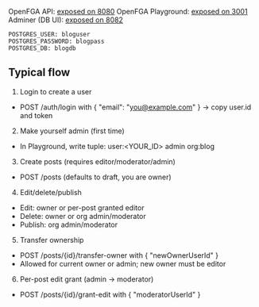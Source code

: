 
OpenFGA API: [exposed on 8080](http://localhost:8080)
OpenFGA Playground: [exposed on 3001](http://localhost:3001)
Adminer (DB UI): [exposed on 8082](http://localhost:8082)

```
POSTGRES_USER: bloguser
POSTGRES_PASSWORD: blogpass
POSTGRES_DB: blogdb
```

## Typical flow
1. Login to create a user
- POST /auth/login with { "email": "you@example.com" } → copy user.id and token
2. Make yourself admin (first time)
- In Playground, write tuple: user:<YOUR_ID> admin org:blog
3. Create posts (requires editor/moderator/admin)
- POST /posts (defaults to draft, you are owner)
4. Edit/delete/publish
- Edit: owner or per-post granted editor
- Delete: owner or org admin/moderator
- Publish: org admin/moderator
5. Transfer ownership
- POST /posts/{id}/transfer-owner with { "newOwnerUserId" }
- Allowed for current owner or admin; new owner must be editor
6. Per-post edit grant (admin → moderator)
- POST /posts/{id}/grant-edit with { "moderatorUserId" }